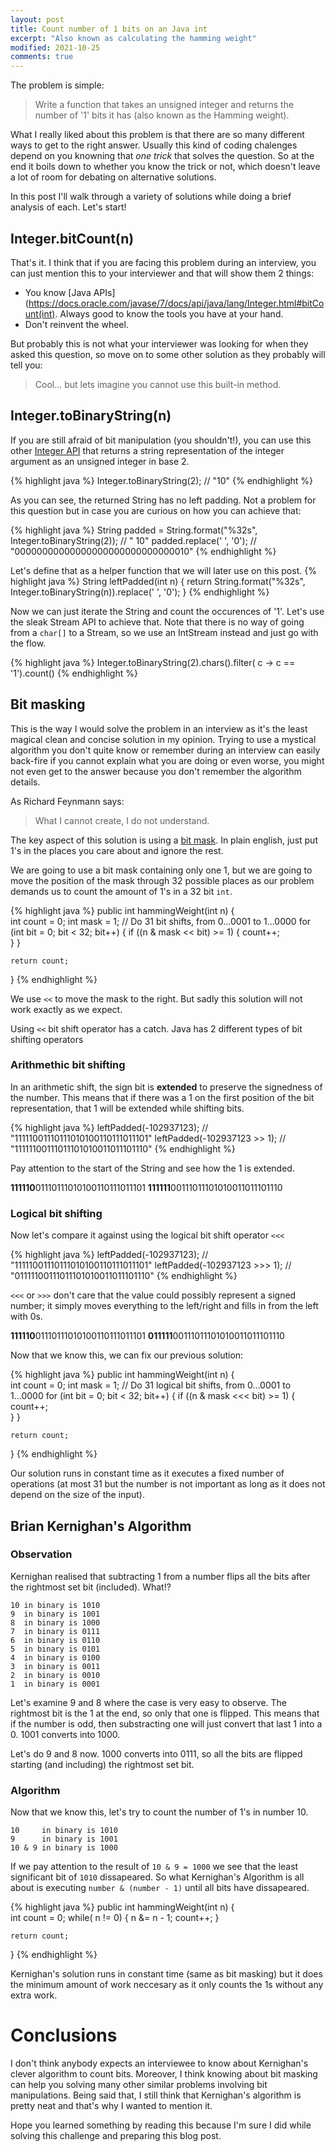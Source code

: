 ```yaml
---
layout: post
title: Count number of 1 bits on an Java int
excerpt: "Also known as calculating the hamming weight"
modified: 2021-10-25
comments: true
---
```


The problem is simple:

> Write a function that takes an unsigned integer and returns the number of '1' bits it has (also known as the Hamming weight).

What I really liked about this problem is that there are so many different ways to
get to the right answer. Usually this kind of coding chalenges depend on you knowning 
that _one trick_ that solves the question. So at the end it boils down to whether you
know the trick or not, which doesn't leave a lot of room for debating on alternative 
solutions.

In this post I'll walk through a variety of solutions while doing a brief analysis of each. Let's start!

## Integer.bitCount(n)

That's it. I think that if you are facing this problem during an interview, you can just mention this to your interviewer and that will show them 2 things:
- You know [Java APIs](https://docs.oracle.com/javase/7/docs/api/java/lang/Integer.html#bitCount(int). Always good to know the tools you have at your hand.
- Don't reinvent the wheel.

But probably this is not what your interviewer was looking for when they asked this question, so move on to some other solution as they probably will tell you:

> Cool... but lets imagine you cannot use this built-in method.

## Integer.toBinaryString(n)

If you are still afraid of bit manipulation (you shouldn't!), you can use this other [Integer API](https://docs.oracle.com/javase/7/docs/api/java/lang/Integer.html#toBinaryString(int)) that returns a string representation of the integer argument as an unsigned integer in base 2.

{% highlight java %}
Integer.toBinaryString(2); // "10"
{% endhighlight %}

As you can see, the returned String has no left padding. Not a problem for this question but in case you are curious on how you can achieve that:

{% highlight java %}
String padded = String.format("%32s", Integer.toBinaryString(2)); // "                              10"
padded.replace(' ', '0'); // "00000000000000000000000000000010"
{% endhighlight %}

Let's define that as a helper function that we will later use on this post.
{% highlight java %}
String leftPadded(int n) {
    return String.format("%32s", Integer.toBinaryString(n)).replace(' ', '0');
}
{% endhighlight %}


Now we can just iterate the String and count the occurences of '1'. Let's use the sleak Stream API to achieve that.
Note that there is no way of going from a `char[]` to a Stream, so we use an IntStream instead and just go with the flow.

{% highlight java %}
Integer.toBinaryString(2).chars().filter( c -> c == '1').count()
{% endhighlight %}

## Bit masking

This is the way I would solve the problem in an interview as it's the least magical clean and concise solution in my opinion. 
Trying to use a mystical algorithm you don't quite know or remember during an interview can easily back-fire if you cannot explain
what you are doing or even worse, you might not even get to the answer because you don't remember the algorithm details.

As Richard Feynmann says:

> What I cannot create, I do not understand.

The key aspect of this solution is using a [bit mask](https://en.wikipedia.org/wiki/Mask_(computing)). In plain english,
just put 1's in the places you care about and ignore the rest.

We are going to use a bit mask containing only one 1, but we are going to move the position of the mask through 32 possible
places as our problem demands us to count the amount of 1's in a 32 bit `int`.

{% highlight java %}
public int hammingWeight(int n) {    
    int count = 0;
    int mask = 1;
    // Do 31 bit shifts, from 0...0001 to 1...0000
    for (int bit = 0; bit < 32; bit++) {
        if ((n & mask << bit) >= 1) {
            count++;    
        }
    }
    
    return count;
}
{% endhighlight %}

We use `<<` to move the mask to the right. But sadly this solution will not work exactly as we expect.

Using `<<` bit shift operator has a catch. Java has 2 different types of bit shifting operators

### Arithmethic bit shifting

In an arithmetic shift, the sign bit is **extended** to preserve the signedness of the number. This means that if there
was a 1 on the first position of the bit representation, that 1 will be extended while shifting bits.

{% highlight java %}
leftPadded(-102937123);      // "11111001110111010100110111011101"
leftPadded(-102937123 >> 1); // "11111100111011101010011011101110"
{% endhighlight %}

Pay attention to the start of the String and see how the 1 is extended.

**111110**01110111010100110111011101
**111111**00111011101010011011101110

### Logical bit shifting

Now let's compare it against using the logical bit shift operator `<<<`

{% highlight java %}
leftPadded(-102937123);       // "11111001110111010100110111011101"
leftPadded(-102937123 >>> 1); // "01111100111011101010011011101110"
{% endhighlight %}

`<<<` or `>>>` don't care that the value could possibly represent a signed number; it simply moves everything to the left/right and fills in from the left with 0s. 

**111110**01110111010100110111011101
**011111**00111011101010011011101110

Now that we know this, we can fix our previous solution:

{% highlight java %}
public int hammingWeight(int n) {    
    int count = 0;
    int mask = 1;
    // Do 31 logical bit shifts, from 0...0001 to 1...0000
    for (int bit = 0; bit < 32; bit++) {
        if ((n & mask <<< bit) >= 1) {
            count++;    
        }
    }
    
    return count;
}
{% endhighlight %}

Our solution runs in constant time as it executes a fixed number of operations (at most 31 but the number is not important as long as it does not depend on the size of the input).

## Brian Kernighan's Algorithm

### Observation

Kernighan realised that subtracting 1 from a number flips all the bits after the rightmost set bit (included). What!?

```
10 in binary is 1010
9  in binary is 1001
8  in binary is 1000
7  in binary is 0111
6  in binary is 0110
5  in binary is 0101
4  in binary is 0100
3  in binary is 0011
2  in binary is 0010
1  in binary is 0001
```

Let's examine 9 and 8 where the case is very easy to observe. The rightmost bit is the 1 at the end, so only that one is flipped. This means that if the number is odd,
then substracting one will just convert that last 1 into a 0. 1001 converts into 1000.

Let's do 9 and 8 now. 1000 converts into 0111, so all the bits are flipped starting (and including) the rightmost set bit.

### Algorithm

Now that we know this, let's try to count the number of 1's in number 10.

```
10     in binary is 1010
9      in binary is 1001
10 & 9 in binary is 1000
```

If we pay attention to the result of `10 & 9 = 1000` we see that the least significant bit of `1010` dissapeared.
So what Kernighan's Algorithm is all about is executing `number & (number - 1)` until all bits have dissapeared.

{% highlight java %}
public int hammingWeight(int n) {    
    int count = 0;
    while( n != 0) {
        n &= n - 1;
        count++;
    }
    
    return count;
}
{% endhighlight %}

Kernighan's solution runs in constant time (same as bit masking) but it does the minimum amount of work neccesary as it only counts
the 1s without any extra work. 


# Conclusions

I don't think anybody expects an interviewee to know about Kernighan's clever algorithm to count bits. Moreover,
I think knowing about bit masking can help you solving many other similar problems involving bit manipulations.
Being said that, I still think that Kernighan's algorithm is pretty neat and that's why I wanted to mention it.

Hope you learned something by reading this because I'm sure I did while solving this challenge and preparing this blog post.